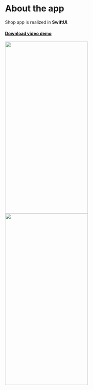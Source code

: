 <h1>About the app</h1>

Shop app is realized in <b>SwiftUI</b>. 

<h4><a href="https://user-images.githubusercontent.com/6122888/186193821-105262ca-46ff-4563-a4f2-cfaeb30f5cbb.mov" target="_blank">Download video demo</a><br></h4>

<p float="center">
<img src="https://user-images.githubusercontent.com/6122888/186193770-29e86db2-4d12-4956-a001-9b2801a96547.png" width="270" height="560">
<img src="https://user-images.githubusercontent.com/6122888/186193797-cfdc80e7-cc9c-43f2-85e7-1fe4475ff476.png" width="270" height="560">
</p>




